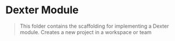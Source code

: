 # Dexter Module
> This folder contains the scaffolding for implementing a Dexter module. 
Creates a new project in a workspace or team